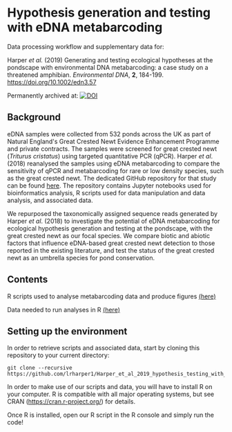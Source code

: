 # Hypothesis generation and testing with eDNA metabarcoding

Data processing workflow and supplementary data for:

Harper *et al.* (2019) Generating and testing ecological hypotheses at the pondscape with environmental DNA metabarcoding: a case study on a threatened amphibian. *Environmental DNA*, __2__, 184-199. https://doi.org/10.1002/edn3.57

Permanently archived at: [![DOI](https://zenodo.org/badge/180420643.svg)](https://zenodo.org/badge/latestdoi/180420643)


## Background

eDNA samples were collected from 532 ponds across the UK as part of Natural England's Great Crested Newt Evidence Enhancement Programme and private contracts. The samples were screened for great crested newt (*Triturus cristatus*) using targeted quantitative PCR (qPCR). Harper *et al*. (2018) reanalysed the samples using eDNA metabarcoding to compare the sensitivity of qPCR and metabarcoding for rare or low density species, such as the great crested newt. The dedicated GitHub repository for that study can be found [here](https://github.com/HullUni-bioinformatics/Harper_et_al_2018). The repository contains Jupyter notebooks used for bioinformatics analysis, R scripts used for data manipulation and data analysis, and associated data.

We repurposed the taxonomically assigned sequence reads generated by Harper *et al*. (2018) to investigate the potential of eDNA metabarcoding for ecological hypothesis generation and testing at the pondscape, with the great crested newt as our focal species. We compare biotic and abiotic factors that influence eDNA-based great crested newt detection to those reported in the existing literature, and test the status of the great crested newt as an umbrella species for pond conservation.


## Contents

R scripts used to analyse metabarcoding data and produce figures [(here)](https://github.com/lrharper1/Harper_et_al_2019_hypothesis_testing_with_eDNA_metabarcoding/tree/master/R%20scripts)

Data needed to run analyses in R [(here)](https://github.com/lrharper1/Harper_et_al_2019_hypothesis_testing_with_eDNA_metabarcoding/tree/master/Data/)


## Setting up the environment

In order to retrieve scripts and associated data, start by cloning this repository to your current directory:

```
git clone --recursive https://github.com/lrharper1/Harper_et_al_2019_hypothesis_testing_with_eDNA_metabarcoding.git
```

In order to make use of our scripts and data, you will have to install R on your computer. R is compatible with all major operating systems, but see CRAN (https://cran.r-project.org/) for details.

Once R is installed, open our R script in the R console and simply run the code!
